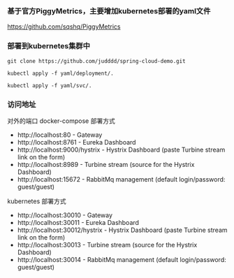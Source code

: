 ### 基于官方PiggyMetrics，主要增加kubernetes部署的yaml文件

https://github.com/sqshq/PiggyMetrics

### 部署到kubernetes集群中  

```
git clone https://github.com/judddd/spring-cloud-demo.git
```

```
kubectl apply -f yaml/deployment/.
```

```
kubectl apply -f yaml/svc/.
```

### 访问地址

对外的端口
docker-compose 部署方式  

- http://localhost:80 - Gateway  
- http://localhost:8761 - Eureka Dashboard   
- http://localhost:9000/hystrix - Hystrix Dashboard (paste Turbine stream link on the form)  
- http://localhost:8989 - Turbine stream (source for the Hystrix Dashboard)   
- http://localhost:15672 - RabbitMq management (default login/password: guest/guest)  


kubernetes 部署方式 

- http://localhost:30010 - Gateway  
- http://localhost:30011 - Eureka Dashboard  
- http://localhost:30012/hystrix - Hystrix Dashboard (paste Turbine stream link on the form)  
- http://localhost:30013 - Turbine stream (source for the Hystrix Dashboard)  
- http://localhost:30014 - RabbitMq management (default login/password: guest/guest)  

